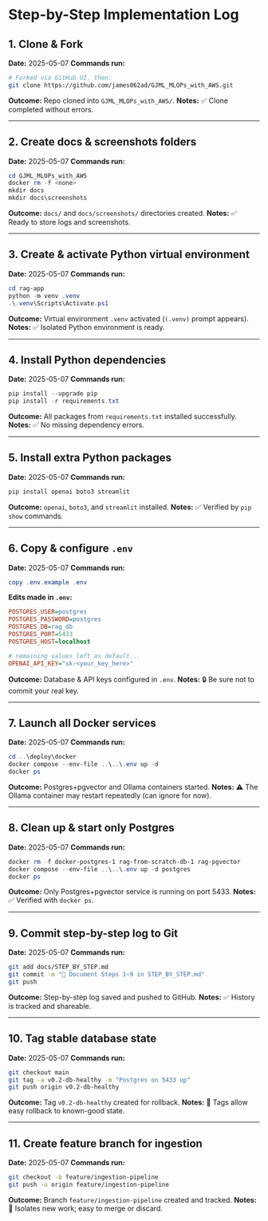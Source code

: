 # Step-by-Step Implementation Log

## 1. Clone & Fork

**Date:** 2025-05-07
**Commands run:**

```bash
# Forked via GitHub UI, then:
git clone https://github.com/james062ad/GJML_MLOPs_with_AWS.git
```

**Outcome:** Repo cloned into `GJML_MLOPs_with_AWS/`.
**Notes:** ✅ Clone completed without errors.

---

## 2. Create docs & screenshots folders

**Date:** 2025-05-07
**Commands run:**

```powershell
cd GJML_MLOPs_with_AWS
docker rm -f <none>
mkdir docs
mkdir docs\screenshots
```

**Outcome:** `docs/` and `docs/screenshots/` directories created.
**Notes:** ✅ Ready to store logs and screenshots.

---

## 3. Create & activate Python virtual environment

**Date:** 2025-05-07
**Commands run:**

```powershell
cd rag-app
python -m venv .venv
.\.venv\Scripts\Activate.ps1
```

**Outcome:** Virtual environment `.venv` activated (`(.venv)` prompt appears).
**Notes:** ✅ Isolated Python environment is ready.

---

## 4. Install Python dependencies

**Date:** 2025-05-07
**Commands run:**

```powershell
pip install --upgrade pip
pip install -r requirements.txt
```

**Outcome:** All packages from `requirements.txt` installed successfully.
**Notes:** ✅ No missing dependency errors.

---

## 5. Install extra Python packages

**Date:** 2025-05-07
**Commands run:**

```powershell
pip install openai boto3 streamlit
```

**Outcome:** `openai`, `boto3`, and `streamlit` installed.
**Notes:** ✅ Verified by `pip show` commands.

---

## 6. Copy & configure `.env`

**Date:** 2025-05-07
**Commands run:**

```powershell
copy .env.example .env
```

**Edits made in `.env`:**

```ini
POSTGRES_USER=postgres
POSTGRES_PASSWORD=postgres
POSTGRES_DB=rag_db
POSTGRES_PORT=5433
POSTGRES_HOST=localhost

# remaining values left as default...
OPENAI_API_KEY="sk-<your_key_here>"
```

**Outcome:** Database & API keys configured in `.env`.
**Notes:** 🔒 Be sure not to commit your real key.

---

## 7. Launch all Docker services

**Date:** 2025-05-07
**Commands run:**

```powershell
cd ..\deploy\docker
docker compose --env-file ..\..\.env up -d
docker ps
```

**Outcome:** Postgres+pgvector and Ollama containers started.
**Notes:** ⚠️ The Ollama container may restart repeatedly (can ignore for now).

---

## 8. Clean up & start only Postgres

**Date:** 2025-05-07
**Commands run:**

```powershell
docker rm -f docker-postgres-1 rag-from-scratch-db-1 rag-pgvector
docker compose --env-file ..\..\.env up -d postgres
docker ps
```

**Outcome:** Only Postgres+pgvector service is running on port 5433.
**Notes:** ✅ Verified with `docker ps`.

---

## 9. Commit step-by-step log to Git

**Date:** 2025-05-07
**Commands run:**

```bash
git add docs/STEP_BY_STEP.md
git commit -m "📒 Document Steps 1–9 in STEP_BY_STEP.md"
git push
```

**Outcome:** Step-by-step log saved and pushed to GitHub.
**Notes:** ✅ History is tracked and shareable.

---

## 10. Tag stable database state

**Date:** 2025-05-07
**Commands run:**

```bash
git checkout main
git tag -a v0.2-db-healthy -m "Postgres on 5433 up"
git push origin v0.2-db-healthy
```

**Outcome:** Tag `v0.2-db-healthy` created for rollback.
**Notes:** 🔖 Tags allow easy rollback to known-good state.

---

## 11. Create feature branch for ingestion

**Date:** 2025-05-07
**Commands run:**

```bash
git checkout -b feature/ingestion-pipeline
git push -u origin feature/ingestion-pipeline
```

**Outcome:** Branch `feature/ingestion-pipeline` created and tracked.
**Notes:** 🌱 Isolates new work; easy to merge or discard.
